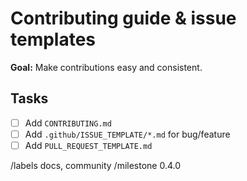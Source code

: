# Contributing guide & issue templates

**Goal:** Make contributions easy and consistent.

## Tasks
- [ ] Add `CONTRIBUTING.md`
- [ ] Add `.github/ISSUE_TEMPLATE/*.md` for bug/feature
- [ ] Add `PULL_REQUEST_TEMPLATE.md`

/labels docs, community
/milestone 0.4.0

